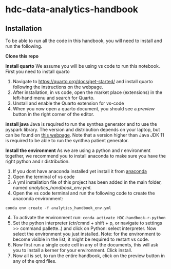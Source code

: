 # hdc-data-analytics-handbook

## Installation
To be able to run all the code in this handbook, you will need to install and run the following. 

**Clone this repo**

**Install quarto**
We assume you will be using vs code to run this notebook. 
First you need to install quarto
1. Navigate to https://quarto.org/docs/get-started/ and install quarto following the instructions on the webpage.
2. After installation, in vs code, open the market place (extensions) in the left-hand menu and search for Quarto.
3. Unstall and enable the Quarto extension for vs-code
4. When you now open a quarto document, you should see a *preview* button in the right corner of the editor.

**install java**
Java is required to run the synthea generator and to use the pyspark library.
The version and distribution depends on your laptop, but can be found on [this webpage](https://www.oracle.com/nl/java/technologies/javase/jdk11-archive-downloads.html).
Note that a version higher than Java JDK 11 is required to be able to run the synthea patient generator.

**Install the environment**
As we are using a python and r environment together, we recommend you to install anaconda to make sure you have the right python and r distribution. 
1. If you dont have anaconda installed yet install it from [anaconda](https://www.anaconda.com/download)
1. Open the terminal of vs code
2. A yml installation file of this project has been added in the main folder, named *analytics_handbook_env.yml*. 
3. Open the vs code terminal and run the following code to create the anaconda environment: 
```
conda env create -f analytics_handbook_env.yml
```
4. To activate the environment run: ```conda activate HDC-handbook-r-python```
5. Set the python interpreter (ctr/cmnd + shift + p, or navigate to settings >> command pallette..) and click on Python: select interpreter. Now select the environment you just installed. Note: for the environment to become visible in the list, it might be required to restart vs code.
6. Now first run a single code cell in any of the documents, this will ask you to install a kerner for your environment. Click install.
7. Now all is set, to run the entire handbook, click on the preview button in any of the qmd files.


